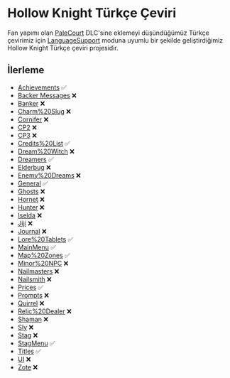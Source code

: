# Hollow Knight Türkçe Çeviri

Fan yapımı olan [PaleCourt](https://github.com/PaleCourt/PaleCourt) DLC'sine eklemeyi düşündüğümüz Türkçe çevirimiz için [LanguageSupport](https://github.com/SFGrenade/LanguageSupport) moduna uyumlu bir şekilde geliştirdiğimiz Hollow Knight Türkçe çeviri projesidir.

## İlerleme
* [Achievements](../../tree/master/TR/Achievements.txt) ✅
* [Backer Messages](../../tree/master/TR/Backer%20Messages.txt) ❌
* [Banker](../../tree/master/TR/Banker.txt) ❌
* [Charm%20Slug](../../tree/master/TR/Charm%20Slug.txt) ❌
* [Cornifer](../../tree/master/TR/Cornifer.txt) ❌
* [CP2](../../tree/master/TR/CP2.txt) ❌
* [CP3](../../tree/master/TR/CP3.txt) ❌
* [Credits%20List](../../tree/master/TR/Credits%20List.txt) ✅
* [Dream%20Witch](../../tree/master/TR/Dream%20Witch.txt) ❌
* [Dreamers](../../tree/master/TR/Dreamers.txt) ✅
* [Elderbug](../../tree/master/TR/Elderbug.txt) ❌
* [Enemy%20Dreams](../../tree/master/TR/Enemy%20Dreams.txt) ❌
* [General](../../tree/master/TR/General.txt) ✅
* [Ghosts](../../tree/master/TR/Ghosts.txt) ❌
* [Hornet](../../tree/master/TR/Hornet.txt) ❌
* [Hunter](../../tree/master/TR/Hunter.txt) ❌
* [Iselda](../../tree/master/TR/Iselda.txt) ❌
* [Jiji](../../tree/master/TR/Jiji.txt) ❌
* [Journal](../../tree/master/TR/Journal.txt) ❌
* [Lore%20Tablets](../../tree/master/TR/Lore%20Tablets.txt) ✅
* [MainMenu](../../tree/master/TR/MainMenu.txt) ✅
* [Map%20Zones](../../tree/master/TR/Map%20Zones.txt) ✅
* [Minor%20NPC](../../tree/master/TR/Minor%20NPC.txt) ❌
* [Nailmasters](../../tree/master/TR/Nailmasters.txt) ❌
* [Nailsmith](../../tree/master/TR/Nailsmith.txt) ❌
* [Prices](../../tree/master/TR/Prices.txt) ✅
* [Prompts](../../tree/master/TR/Prompts.txt) ❌
* [Quirrel](../../tree/master/TR/Quirrel.txt) ❌
* [Relic%20Dealer](../../tree/master/TR/Relic%20Dealer.txt) ❌
* [Shaman](../../tree/master/TR/Shaman.txt) ❌
* [Sly](../../tree/master/TR/Sly.txt) ❌
* [Stag](../../tree/master/TR/Stag.txt) ❌
* [StagMenu](../../tree/master/TR/StagMenu.txt) ✅
* [Titles](../../tree/master/TR/Titles.txt) ✅
* [UI](../../tree/master/TR/UI.txt) ❌
* [Zote](../../tree/master/TR/Zote.txt) ❌